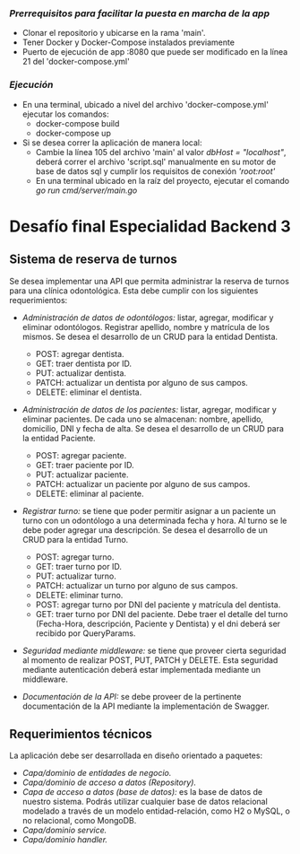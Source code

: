 ### *Prerrequisitos para facilitar la puesta en marcha de la app*
- Clonar el repositorio y ubicarse en la rama 'main'.
- Tener Docker y Docker-Compose instalados previamente
- Puerto de ejecución de app :8080 que puede ser modificado en la línea 21 del 'docker-compose.yml'

### *Ejecución*
- En una terminal, ubicado a nivel del archivo 'docker-compose.yml' ejecutar los comandos:
    - docker-compose build
    - docker-compose up
- Si se desea correr la aplicación de manera local:
    - Cambie la línea 105 del archivo 'main' al valor *dbHost = "localhost"*, deberá correr el archivo 'script.sql' manualmente en su motor de base de datos sql y cumplir los requisitos de conexión *'root:root'*
    - En una terminal ubicado en la raíz del proyecto, ejecutar el comando *go run cmd/server/main.go*

# Desafío final Especialidad Backend 3

## Sistema de reserva de turnos

Se desea implementar una API que permita administrar la reserva de turnos para una clínica
odontológica. Esta debe cumplir con los siguientes requerimientos:

- *Administración de datos de odontólogos:* listar, agregar, modificar y eliminar odontólogos. Registrar apellido, nombre y matrícula de los mismos. Se desea el desarrollo de un CRUD para la entidad Dentista.
  - POST: agregar dentista.
  - GET: traer dentista por ID.
  - PUT: actualizar dentista.
  - PATCH: actualizar un dentista por alguno de sus campos.
  - DELETE: eliminar el dentista.
 
- *Administración de datos de los pacientes:* listar, agregar, modificar y eliminar pacientes. De cada uno se almacenan: nombre, apellido, domicilio, DNI y fecha de alta. Se desea el desarrollo de un CRUD para la entidad Paciente.
  - POST: agregar paciente.
  - GET: traer paciente por ID.
  - PUT: actualizar paciente.
  - PATCH: actualizar un paciente por alguno de sus campos.
  - DELETE: eliminar al paciente.
 
- *Registrar turno:* se tiene que poder permitir asignar a un paciente un turno con un odontólogo a una determinada fecha y hora. Al turno se le debe poder agregar una descripción. Se desea el desarrollo de un CRUD para la entidad Turno.
  - POST: agregar turno.
  - GET: traer turno por ID.
  - PUT: actualizar turno.
  - PATCH: actualizar un turno por alguno de sus campos.
  - DELETE: eliminar turno.
  - POST: agregar turno por DNI del paciente y matrícula del dentista.
  - GET: traer turno por DNI del paciente. Debe traer el detalle del turno (Fecha-Hora, descripción, Paciente y Dentista) y el dni deberá ser recibido por QueryParams.
 
- *Seguridad mediante middleware:* se tiene que proveer cierta seguridad al momento de realizar POST, PUT, PATCH y DELETE. Esta seguridad mediante autenticación deberá estar implementada mediante un middleware.

- *Documentación de la API:* se debe proveer de la pertinente documentación de la API mediante la implementación de Swagger.

## Requerimientos técnicos

La aplicación debe ser desarrollada en diseño orientado a paquetes:
- *Capa/dominio de entidades de negocio.*
- *Capa/dominio de acceso a datos (Repository).*
- *Capa de acceso a datos (base de datos):* es la base de datos de nuestro sistema. Podrás utilizar cualquier base de datos relacional modelado a través de un modelo entidad-relación, como H2 o MySQL, o no relacional, como MongoDB.
- *Capa/dominio service.*
- *Capa/dominio handler.*
